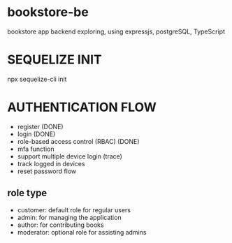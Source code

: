 # bookstore-be

bookstore app backend exploring, using expressjs, postgreSQL, TypeScript

# SEQUELIZE INIT

npx sequelize-cli init

# AUTHENTICATION FLOW

-   register (DONE)
-   login (DONE)
-   role-based access control (RBAC) (DONE)
-   mfa function
-   support multiple device login (trace)
-   track logged in devices
-   reset password flow

## role type

-   customer: default role for regular users
-   admin: for managing the application
-   author: for contributing books
-   moderator: optional role for assisting admins
